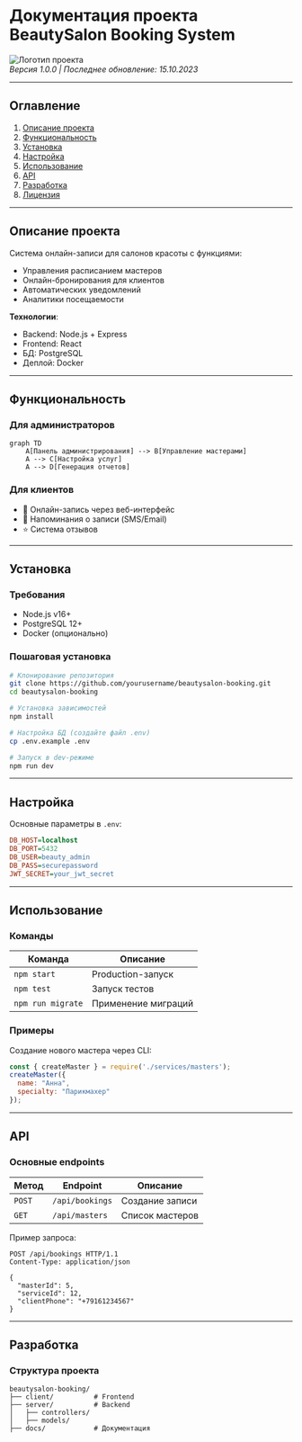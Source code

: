 # Документация проекта BeautySalon Booking System

![Логотип проекта](https://via.placeholder.com/150x50?text=BeautySalon)  
*Версия 1.0.0 | Последнее обновление: 15.10.2023*

---

## Оглавление
1. [Описание проекта](#описание-проекта)
2. [Функциональность](#функциональность)
3. [Установка](#установка)
4. [Настройка](#настройка)
5. [Использование](#использование)
6. [API](#api)
7. [Разработка](#разработка)
8. [Лицензия](#лицензия)

---

## Описание проекта
Система онлайн-записи для салонов красоты с функциями:
- Управления расписанием мастеров
- Онлайн-бронирования для клиентов
- Автоматических уведомлений
- Аналитики посещаемости

**Технологии**:
- Backend: Node.js + Express
- Frontend: React
- БД: PostgreSQL
- Деплой: Docker

---

## Функциональность
### Для администраторов
```mermaid
graph TD
    A[Панель администрирования] --> B[Управление мастерами]
    A --> C[Настройка услуг]
    A --> D[Генерация отчетов]
```

### Для клиентов
- 📅 Онлайн-запись через веб-интерфейс
- 🔔 Напоминания о записи (SMS/Email)
- ⭐ Система отзывов

---

## Установка
### Требования
- Node.js v16+
- PostgreSQL 12+
- Docker (опционально)

### Пошаговая установка
```bash
# Клонирование репозитория
git clone https://github.com/yourusername/beautysalon-booking.git
cd beautysalon-booking

# Установка зависимостей
npm install

# Настройка БД (создайте файл .env)
cp .env.example .env

# Запуск в dev-режиме
npm run dev
```

---

## Настройка
Основные параметры в `.env`:
```ini
DB_HOST=localhost
DB_PORT=5432
DB_USER=beauty_admin
DB_PASS=securepassword
JWT_SECRET=your_jwt_secret
```

---

## Использование
### Команды
| Команда | Описание |
|---------|----------|
| `npm start` | Production-запуск |
| `npm test` | Запуск тестов |
| `npm run migrate` | Применение миграций |

### Примеры
Создание нового мастера через CLI:
```javascript
const { createMaster } = require('./services/masters');
createMaster({
  name: "Анна",
  specialty: "Парикмахер"
});
```

---

## API
### Основные endpoints
| Метод | Endpoint | Описание |
|-------|----------|----------|
| `POST` | `/api/bookings` | Создание записи |
| `GET` | `/api/masters` | Список мастеров |

Пример запроса:
```http
POST /api/bookings HTTP/1.1
Content-Type: application/json

{
  "masterId": 5,
  "serviceId": 12,
  "clientPhone": "+79161234567"
}
```

---

## Разработка
### Структура проекта
```
beautysalon-booking/
├── client/          # Frontend
├── server/          # Backend
│   ├── controllers/
│   ├── models/
├── docs/            # Документация
```
